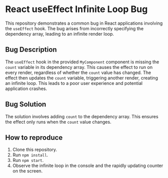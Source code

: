 # React useEffect Infinite Loop Bug

This repository demonstrates a common bug in React applications involving the `useEffect` hook.  The bug arises from incorrectly specifying the dependency array, leading to an infinite render loop.

## Bug Description
The `useEffect` hook in the provided `MyComponent` component is missing the `count` variable in its dependency array. This causes the effect to run on every render, regardless of whether the `count` value has changed. The effect then updates the `count` variable, triggering another render, creating an infinite loop.  This leads to a poor user experience and potential application crashes.

## Bug Solution
The solution involves adding `count` to the dependency array. This ensures the effect only runs when the `count` value changes.

## How to reproduce
1. Clone this repository.
2. Run `npm install`.
3. Run `npm start`.
4. Observe the infinite loop in the console and the rapidly updating counter on the screen.